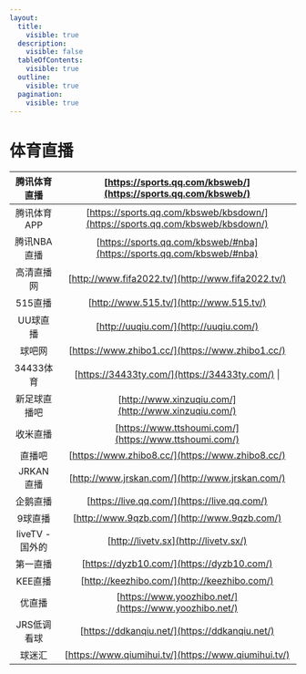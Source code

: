 ```yaml
---
layout:
  title:
    visible: true
  description:
    visible: false
  tableOfContents:
    visible: true
  outline:
    visible: true
  pagination:
    visible: true
---
```


# 体育直播

|    腾讯体育直播    |         [https://sports.qq.com/kbsweb/](https://sports.qq.com/kbsweb/)         |
| :----------: | :----------------------------------------------------------------------------: |
|    腾讯体育APP   | [https://sports.qq.com/kbsweb/kbsdown/](https://sports.qq.com/kbsweb/kbsdown/) |
|    腾讯NBA直播   |     [https://sports.qq.com/kbsweb/#nba](https://sports.qq.com/kbsweb/#nba)     |
|     高清直播网    |               [http://www.fifa2022.tv/](http://www.fifa2022.tv/)               |
|     515直播    |                    [http://www.515.tv/](http://www.515.tv/)                    |
|     UU球直播    |                     [http://uuqiu.com/](http://uuqiu.com/)                     |
|      球吧网     |                [https://www.zhibo1.cc/](https://www.zhibo1.cc/)                |
|    34433体育   |                 [https://34433ty.com/](https://34433ty.com/) \|                |
|    新足球直播吧    |              [http://www.xinzuqiu.com/](http://www.xinzuqiu.com/)              |
|     收米直播     |             [https://www.ttshoumi.com/](https://www.ttshoumi.com/)             |
|      直播吧     |                [https://www.zhibo8.cc/](https://www.zhibo8.cc/)                |
|    JRKAN直播   |                [http://www.jrskan.com/](http://www.jrskan.com/)                |
|     企鹅直播     |                  [https://live.qq.com/](https://live.qq.com/)                  |
|     9球直播     |                  [http://www.9qzb.com/](http://www.9qzb.com/)                  |
| liveTV - 国外的 |                      [http://livetv.sx](http://livetv.sx/)                     |
|     第一直播     |                   [https://dyzb10.com/](https://dyzb10.com/)                   |
|     KEE直播    |                  [http://keezhibo.com/](http://keezhibo.com/)                  |
|      优直播     |             [https://www.yoozhibo.net/](https://www.yoozhibo.net/)             |
|    JRS低调看球   |                 [https://ddkanqiu.net/](https://ddkanqiu.net/)                 |
|      球迷汇     |              [https://www.qiumihui.tv/](https://www.qiumihui.tv/)              |

